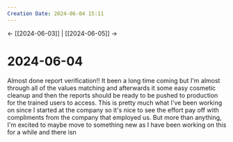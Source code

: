 ```yaml
---
Creation Date: 2024-06-04 15:11
---
```


<- [[2024-06-03]] | [[2024-06-05]]  ->

# 2024-06-04
Almost done report verification!! It been a long time coming but I'm almost through all of the values matching and afterwards it some easy cosmetic cleanup and then the reports should be ready to be pushed to production for the trained users to access. This is pretty much what I've been working on since I started at the company so it's nice to see the effort pay off with compliments from the company that employed us. But more than anything, I'm excited to maybe move to something new as I have been working on this for a while and there isn